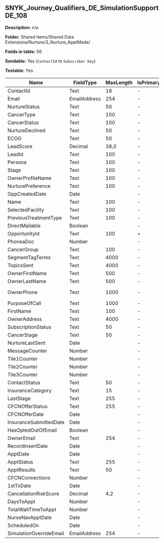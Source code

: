 ## SNYK_Journey_Qualifiers_DE_SimulationSupportDE_108

**Description:** n/a

**Folder:** Shared Items/Shared Data Extensions/Nurture/3_Nurture_ApptMade/

**Fields in table:** 56

**Sendable:** Yes (`ContactId` to `Subscriber Key`)

**Testable:** Yes

| Name | FieldType | MaxLength | IsPrimaryKey | IsNullable | DefaultValue |
| --- | --- | --- | --- | --- | --- |
| ContactId | Text | 18 | - | - |  |
| Email | EmailAddress | 254 | - | + |  |
| NurtureStatus | Text | 50 | - | + |  |
| CancerType | Text | 100 | - | + |  |
| CancerStatus | Text | 100 | - | + |  |
| NurtureDeclined | Text | 50 | - | + |  |
| ECOG | Text | 50 | - | + |  |
| LeadScore | Decimal | 38,0 | - | + |  |
| LeadId | Text | 100 | - | + |  |
| Persona | Text | 100 | - | + |  |
| Stage | Text | 100 | - | + |  |
| OwnerProfileName | Text | 100 | - | + |  |
| NurturePreference | Text | 100 | - | + |  |
| OppCreatedDate | Date |  | - | + |  |
| Name | Text | 100 | - | + |  |
| SelectedFacility | Text | 100 | - | + |  |
| PreviousTreatmentType | Text | 100 | - | + |  |
| DirectMailable | Boolean |  | - | + |  |
| OpportunityId | Text | 100 | + | - |  |
| PhoneaDoc | Number |  | - | + |  |
| CancerGroup | Text | 100 | - | + |  |
| SegmentTagTerms | Text | 4000 | - | + |  |
| TopicsSent | Text | 4000 | - | + |  |
| OwnerFirstName | Text | 500 | - | + |  |
| OwnerLastName | Text | 500 | - | + |  |
| OwnerPhone | Text | 1000 | - | + | 800-204-8900 |
| PurposeOfCall | Text | 1000 | - | + |  |
| FirstName | Text | 100 | - | + |  |
| OwnerAddress | Text | 4000 | - | + |  |
| SubscriptionStatus | Text | 50 | - | + |  |
| CancerStage | Text | 50 | - | + |  |
| NurtureLastSent | Date |  | - | + |  |
| MessageCounter | Number |  | - | + |  |
| Tile1Counter | Number |  | - | + |  |
| Tile2Counter | Number |  | - | + |  |
| Tile3Counter | Number |  | - | + |  |
| ContactStatus | Text | 50 | - | + |  |
| InsuranceCategory | Text | 15 | - | + |  |
| LastStage | Text | 255 | - | + |  |
| CFCNOfferStatus | Text | 255 | - | + |  |
| CFCNOfferDate | Date |  | - | + |  |
| InsuranceSubmittedDate | Date |  | - | + |  |
| HasOptedOutOfEmail | Boolean |  | - | + |  |
| OwnerEmail | Text | 254 | - | + |  |
| RecordInsertDate | Date |  | - | + | GetDate() |
| ApptDate | Date |  | - | + |  |
| ApptStatus | Text | 255 | - | + |  |
| ApptResults | Text | 50 | - | + |  |
| CFCNConnections | Number |  | - | + |  |
| 1stTxDate | Date |  | - | + |  |
| CancellationRiskScore | Decimal | 4,2 | - | + |  |
| DaysToAppt | Number |  | - | + |  |
| TotalWaitTimeToAppt | Number |  | - | + |  |
| NurseNavApptDate | Date |  | - | + |  |
| ScheduledOn | Date |  | - | + |  |
| SimulationOverrideEmail | EmailAddress | 254 | - | + |  |
